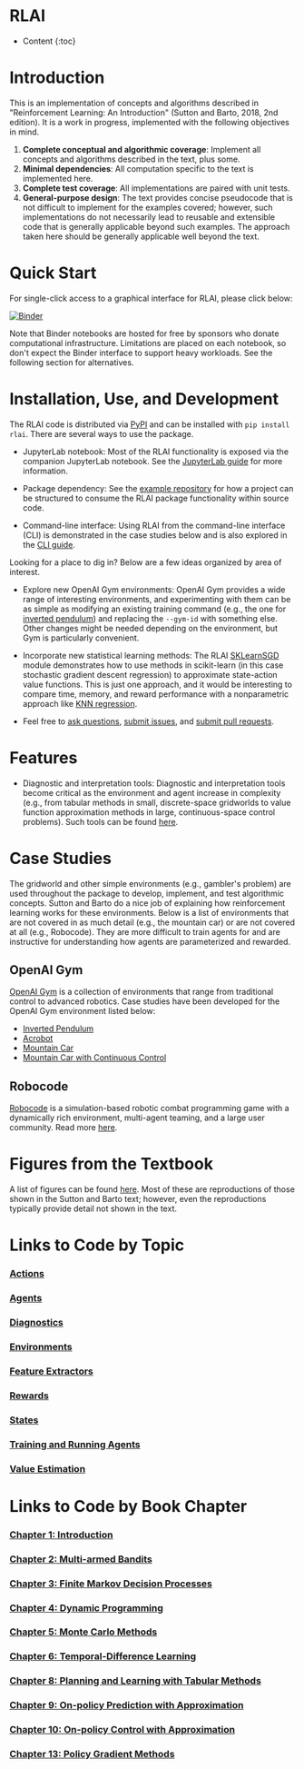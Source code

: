 # RLAI
* Content
{:toc}
  
# Introduction
This is an implementation of concepts and algorithms described in "Reinforcement Learning: An Introduction" (Sutton
and Barto, 2018, 2nd edition). It is a work in progress, implemented with the following objectives in mind.

1. **Complete conceptual and algorithmic coverage**:  Implement all concepts and algorithms described in the text, plus 
some.
1. **Minimal dependencies**:  All computation specific to the text is implemented here.
1. **Complete test coverage**:  All implementations are paired with unit tests.
1. **General-purpose design**:  The text provides concise pseudocode that is not difficult to implement for the
examples covered; however, such implementations do not necessarily lead to reusable and extensible code that is 
generally applicable beyond such examples. The approach taken here should be generally applicable well beyond the text.
   
# Quick Start
For single-click access to a graphical interface for RLAI, please click below:

[![Binder](https://mybinder.org/badge_logo.svg)](https://mybinder.org/v2/gh/MatthewGerber/rlai/HEAD?urlpath=lab/tree/jupyter/trainer.ipynb)

Note that Binder notebooks are hosted for free by sponsors who donate computational infrastructure. Limitations are 
placed on each notebook, so don't expect the Binder interface to support heavy workloads. See the following section for
alternatives.

# Installation, Use, and Development
The RLAI code is distributed via [PyPI](https://pypi.org/project/rlai/) and can be installed with `pip install rlai`. 
There are several ways to use the package.

* JupyterLab notebook:  Most of the RLAI functionality is exposed via the companion JupyterLab notebook. See the 
  [JupyterLab guide](jupyterlab_guide.md) for more information.  

* Package dependency:  See the [example repository](https://github.com/MatthewGerber/rlai-dependency-example) for how a 
  project can be structured to consume the RLAI package functionality within source code.
  
* Command-line interface:  Using RLAI from the command-line interface (CLI) is demonstrated in the case studies below 
  and is also explored in the [CLI guide](cli_guide.md).

Looking for a place to dig in? Below are a few ideas organized by area of interest.

* Explore new OpenAI Gym environments:  OpenAI Gym provides a wide range of interesting environments, and
  experimenting with them can be as simple as modifying an existing training command (e.g., the one for
  [inverted pendulum](case_studies/inverted_pendulum.md)) and replacing the 
  `--gym-id` with something else. Other changes might be needed depending on the environment, but Gym is particularly
  convenient.

* Incorporate new statistical learning methods:  The RLAI 
  [SKLearnSGD](https://github.com/MatthewGerber/rlai/blob/master/src/rlai/value_estimation/function_approximation/models/sklearn.py)
  module demonstrates how to use methods in scikit-learn (in this case stochastic gradient descent regression) to 
  approximate state-action value functions. This is just one approach, and it would be interesting to compare time, 
  memory, and reward performance with a nonparametric approach like 
  [KNN regression](https://scikit-learn.org/stable/modules/generated/sklearn.neighbors.KNeighborsRegressor.html).
  
* Feel free to [ask questions](https://github.com/MatthewGerber/rlai/discussions), 
  [submit issues](https://github.com/MatthewGerber/rlai/issues), and 
  [submit pull requests](https://github.com/MatthewGerber/rlai/pulls).
  
# Features
* Diagnostic and interpretation tools:  Diagnostic and interpretation tools become critical as the environment and agent 
  increase in complexity (e.g., from tabular methods in small, discrete-space gridworlds to value function approximation 
  methods in large, continuous-space control problems). Such tools can be found 
  [here](model_diagnostics_and_interpretation.md).

# Case Studies
The gridworld and other simple environments (e.g., gambler's problem) are used throughout the package to develop, 
implement, and test algorithmic concepts. Sutton and Barto do a nice job of explaining how reinforcement learning works
for these environments. Below is a list of environments that are not covered in as much detail (e.g., the mountain car)
or are not covered at all (e.g., Robocode). They are more difficult to train agents for and are instructive for 
understanding how agents are parameterized and rewarded.

## OpenAI Gym
[OpenAI Gym](https://gym.openai.com) is a collection of environments that range from traditional control to advanced 
robotics. Case studies have been developed for the OpenAI Gym environment listed below:

* [Inverted Pendulum](case_studies/inverted_pendulum.md)
* [Acrobot](case_studies/acrobot.md)
* [Mountain Car](case_studies/mountain_car.md)
* [Mountain Car with Continuous Control](case_studies/mountain_car_continuous.md)

## Robocode
[Robocode](https://github.com/robo-code/robocode) is a simulation-based robotic combat programming game with a 
dynamically rich environment, multi-agent teaming, and a large user community. Read more 
[here](case_studies/robocode.md).

# Figures from the Textbook
A list of figures can be found [here](https://github.com/MatthewGerber/rlai/tree/master/src/rlai/figures). Most of these 
are reproductions of those shown in the Sutton and Barto text; however, even the reproductions typically provide detail 
not shown in the text.

# Links to Code by Topic
### [Actions](ch_Actions.md)
### [Agents](ch_Agents.md)
### [Diagnostics](ch_Diagnostics.md)
### [Environments](ch_Environments.md)
### [Feature Extractors](ch_Feature_Extractors.md)
### [Rewards](ch_Rewards.md)
### [States](ch_States.md)
### [Training and Running Agents](ch_Training_and_Running_Agents.md)
### [Value Estimation](ch_Value_Estimation.md)

# Links to Code by Book Chapter
### [Chapter 1:  Introduction](ch_1.md)
### [Chapter 2:  Multi-armed Bandits](ch_2.md)
### [Chapter 3:  Finite Markov Decision Processes](ch_3.md)
### [Chapter 4:  Dynamic Programming](ch_4.md)
### [Chapter 5:  Monte Carlo Methods](ch_5.md)
### [Chapter 6:  Temporal-Difference Learning](ch_6.md)
### [Chapter 8:  Planning and Learning with Tabular Methods](ch_8.md)
### [Chapter 9:  On-policy Prediction with Approximation](ch_9.md)
### [Chapter 10:  On-policy Control with Approximation](ch_10.md)
### [Chapter 13:  Policy Gradient Methods](ch_13.md)
